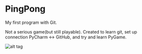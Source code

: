 # PingPong
My first program with Git.

Not a serious game(but still playable). Created to learn git, set up connection PyCharm <-> GitHub, and try and learn PyGame.

![alt tag](https://pp.userapi.com/c626818/v626818396/328c8/35hzmk6PvEw.jpg)
